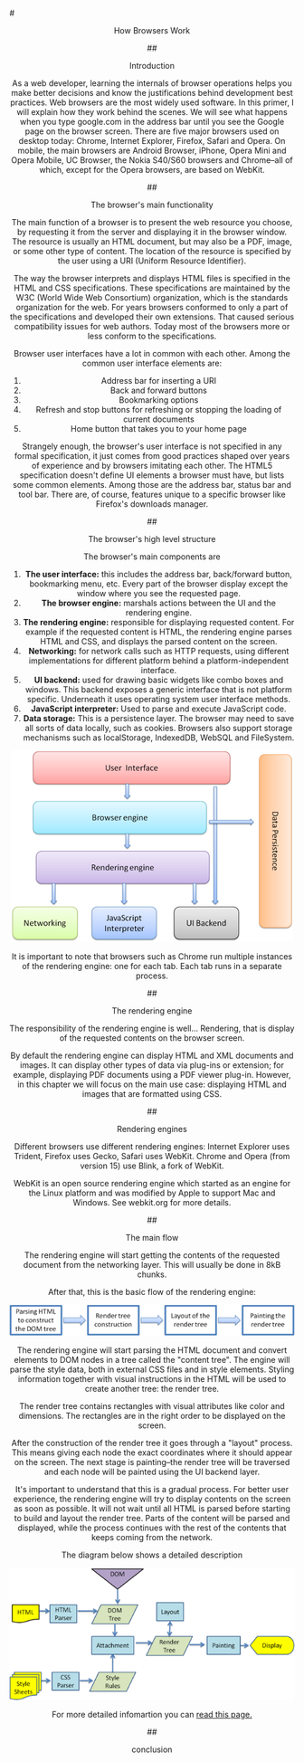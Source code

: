 
#<center>How Browsers Work<center/>

##<center>Introduction<center/>

As a web developer, learning the internals of browser operations helps you make better decisions and know the justifications behind development best practices. Web browsers are the most widely used software. In this primer, I will explain how they work behind the scenes. We will see what happens when you type google.com in the address bar until you see the Google page on the browser screen.  There are five major browsers used on desktop today: Chrome, Internet Explorer, Firefox, Safari and Opera. On mobile, the main browsers are Android Browser, iPhone, Opera Mini and Opera Mobile, UC Browser, the Nokia S40/S60 browsers and Chrome–all of which, except for the Opera browsers, are based on WebKit.


##<center>The browser's main functionality<center/>

The main function of a browser is to present the web resource you choose, by requesting it from the server and displaying it in the browser window. The resource is usually an HTML document, but may also be a PDF, image, or some other type of content. The location of the resource is specified by the user using a URI (Uniform Resource Identifier). 


 The way the browser interprets and displays HTML files is specified in the HTML and CSS specifications. These specifications are maintained by the W3C (World Wide Web Consortium) organization, which is the standards organization for the web. For years browsers conformed to only a part of the specifications and developed their own extensions. That caused serious compatibility issues for web authors. Today most of the browsers more or less conform to the specifications.
 

Browser user interfaces have a lot in common with each other. Among the common user interface elements are: 

1. Address bar for inserting a URI
2. Back and forward buttons
3. Bookmarking options
4. Refresh and stop buttons for refreshing or stopping the loading of current documents
5. Home button that takes you to your home page


Strangely enough, the browser's user interface is not specified in any formal specification, it just comes from good practices shaped over years of experience and by browsers imitating each other. The HTML5 specification doesn't define UI elements a browser must have, but lists some common elements. Among those are the address bar, status bar and tool bar. There are, of course, features unique to a specific browser like Firefox's downloads manager. 


##<center>The browser's high level structure<center/>

The browser's main components are


1. **The user interface:** this includes the address bar, back/forward button, bookmarking menu, etc. Every part of the browser display except the window where you see the requested page.
2. **The browser engine:** marshals actions between the UI and the rendering engine.
3. **The rendering engine:** responsible for displaying requested content. For example if the requested content is HTML, the rendering engine parses HTML and CSS, and displays the parsed content on the screen.
4. **Networking:** for network calls such as HTTP requests, using different implementations for different platform behind a platform-independent interface.
5. **UI backend:** used for drawing basic widgets like combo boxes and windows. This backend exposes a generic interface that is not platform specific. Underneath it uses operating system user interface methods.
6. **JavaScript interpreter:** Used to parse and execute JavaScript code.
7. **Data storage:** This is a persistence layer. The browser may need to save all sorts of data locally, such as cookies. Browsers also support storage mechanisms such as localStorage, IndexedDB, WebSQL and FileSystem.



![layers image](layers.png "web layers")



It is important to note that browsers such as Chrome run multiple instances of the rendering engine: one for each tab. Each tab runs in a separate process. 


##<center>The rendering engine<center/>

 The responsibility of the rendering engine is well... Rendering, that is display of the requested contents on the browser screen.

By default the rendering engine can display HTML and XML documents and images. It can display other types of data via plug-ins or extension; for example, displaying PDF documents using a PDF viewer plug-in. However, in this chapter we will focus on the main use case: displaying HTML and images that are formatted using CSS.


##<center>Rendering engines<center/>

Different browsers use different rendering engines: Internet Explorer uses Trident, Firefox uses Gecko, Safari uses WebKit. Chrome and Opera (from version 15) use Blink, a fork of WebKit.

WebKit is an open source rendering engine which started as an engine for the Linux platform and was modified by Apple to support Mac and Windows. See webkit.org for more details.


##<center>The main flow<center/>


The rendering engine will start getting the contents of the requested document from the networking layer. This will usually be done in 8kB chunks.

After that, this is the basic flow of the rendering engine: 

![flow image](flow.png "transitions") 


 The rendering engine will start parsing the HTML document and convert elements to DOM nodes in a tree called the "content tree". The engine will parse the style data, both in external CSS files and in style elements. Styling information together with visual instructions in the HTML will be used to create another tree: the render tree.

The render tree contains rectangles with visual attributes like color and dimensions. The rectangles are in the right order to be displayed on the screen.

After the construction of the render tree it goes through a "layout" process. This means giving each node the exact coordinates where it should appear on the screen. The next stage is painting–the render tree will be traversed and each node will be painted using the UI backend layer.

It's important to understand that this is a gradual process. For better user experience, the rendering engine will try to display contents on the screen as soon as possible. It will not wait until all HTML is parsed before starting to build and layout the render tree. Parts of the content will be parsed and displayed, while the process continues with the rest of the contents that keeps coming from the network. 


The diagram below shows a detailed description


![detailed description ](webkitflow.png "example") 


For more detailed infomartion you can [read this page.](http://www.html5rocks.com/en/tutorials/internals/howbrowserswork/ "how browsers operate")





##<center>conclusion<center/>